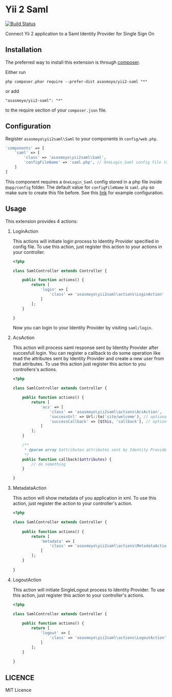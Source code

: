 Yii 2 Saml
==========

[![Build Status](https://travis-ci.org/asasmoyo/yii2-saml.svg?branch=master)](https://travis-ci.org/asasmoyo/yii2-saml)

Connect Yii 2 application to a Saml Identity Provider for Single Sign On

Installation
------------

The preferred way to install this extension is through [composer](http://getcomposer.org/download/).

Either run

```
php composer.phar require --prefer-dist asasmoyo/yii2-saml "*"
```

or add

```
"asasmoyo/yii2-saml": "*"
```

to the require section of your `composer.json` file.

Configuration
-------------

Register ``asasmoyo\yii2saml\Saml`` to your components in ``config/web.php``.

```php
'components' => [
    'saml' => [
        'class' => 'asasmoyo\yii2saml\Saml',
        'configFileName' => 'saml.php', // OneLogin_Saml config file (Optional)
    ]
]
```

This component requires a ``OneLogin_Saml`` config stored in a php file inside ``@app/config`` folder. The default value for ``configFileName`` is ``saml.php`` so make sure to create this file before. See this [link](https://github.com/onelogin/php-saml/blob/master/settings_example.php) for example configuration.

Usage
-----

This extension provides 4 actions:

1. LoginAction

    This actions will initiate login process to Identity Provider specified in config file. To use this action, just register this action to your actions in your controller.

    ```php
    <?php
    
    class SamlController extends Controller {

        public function actions() {
            return [
                'login' => [
                    'class' => 'asasmoyo\yii2saml\actions\LoginAction'
                ]
            ];
        }

    }
    ```

    Now you can login to your Identity Provider by visiting ``saml/login``.

2. AcsAction

    This action will process saml response sent by Identity Provider after succesfull login. You can register a callback to do some operation like read the attributes sent by Identity Provider and create a new user from that attributes. To use this action just register this action to you controllers's actions.

    ```php
    <?php

    class SamlController extends Controller {

        public function actions() {
            return [
                'acs' => [
                    'class' => 'asasmoyo\yii2saml\actions\AcsAction',
                    'successUrl' => Url::to('site/welcome'), // optional url
                    'successCallback' => [$this, 'callback'], // optional callback
                ]
            ];
        }

        /**
         * @param array $attributes attributes sent by Identity Provider.
         */
        public function callback($attributes) {
            // do something
        }

    }
    ```

3. MetadataAction

    This action will show metadata of you application in xml. To use this action, just register the action to your controller's action.
    
    ```php
    <?php
    
    class SamlController extends Controller {
        
        public function actions() {
            return [
                'metadata' => [
                    'class' => 'asasmoyo\yii2saml\actions\MetadataAction'
                ]
            ];
        }
        
    }
    ```

4. LogoutAction

    This action will initiate SingleLogout process to Identity Provider. To use this action, just register this action to your controller's actions.
    
    ```php
    <?php
    
    class SamlController extends Controller {
        
        public function actions() {
            return [
                'logout' => [
                    'class' => 'asasmoyo\yii2saml\actions\LogoutAction'
                ]
            ];
        }
        
    }
    ```
    
LICENCE
-------

MIT Licence
